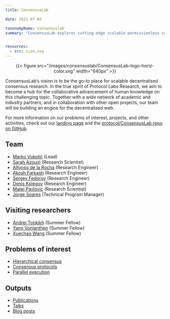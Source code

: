 ```yaml
---
title: ConsensusLab

date: 2021-07-02

taxonomyName: consensuslab
summary: "ConsensusLab explores cutting-edge scalable permissionless consensus protocols, including three main pillars of sharding, consensus proper, and scalable execution."


resources:
  - src: icon.svg
---
```


<center>{{< figure src="/images/consensuslab/ConsensusLab-logo-horiz-color.svg" width="640px" >}}</center>

ConsensusLab’s vision is to be the go-to place for scalable decentralised consensus research. In the true spirit of Protocol Labs Research, we aim to become a hub for the collaborative advancement of human knowledge on this challenging topic. Together with a wide network of academic and industry partners, and in collaboration with other open projects, our team will be building an engine for the decentralised web.

For more information on our problems of interest, projects, and other activities, check out our [landing page](https://consensuslab.world/) and the [protocol/ConsensusLab repo on GitHub](https://github.com/protocol/ConsensusLab/).

## Team
* [Marko Vukolić](/authors/marko-vukolic/) (Lead)
* [Sarah Azouvi](/authors/sarah-azouvi/) (Research Scientist)
* [Alfonso de la Rocha](/authors/alfonso-delarocha/) (Research Engineer)
* [Akosh Farkash](/authors/akosh-farkash/) (Research Engineer)
* [Sergey Fedorov](/authors/sergey-fedorov/) (Research Engineer)
* [Denis Kolegov](/authors/denis-kolegov/) (Research Engineer)
* [Matej Pavlovic](/authors/matej-pavlovic/) (Research Scientist)
* [Jorge Soares](/authors/jorge-soares/) (Technical Program Manager)

## Visiting researchers
* [Andrei Tonkikh](/authors/andrei-tonkikh/) (Summer Fellow)
* [Yann Vonlanthen](/authors/yann-vonlanthen/) (Summer Fellow)
* [Xuechao Wang](/authors/xuechao-wang/) (Summer Fellow)

## Problems of interest
* [Hierarchical consensus](https://github.com/protocol/ConsensusLab/issues/3)
* [Consensus protocols](https://github.com/protocol/ConsensusLab/issues/2)
* [Parallel execution](https://github.com/protocol/ConsensusLab/issues/1)

## Outputs
* [Publications](#recentPublications)
* [Talks](#recentTalks)
* [Blog posts](#recentPosts)
